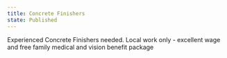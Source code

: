 ```yaml
---
title: Concrete Finishers
state: Published
---
```


Experienced Concrete Finishers needed.  Local work only - excellent wage and free family medical and vision benefit package
